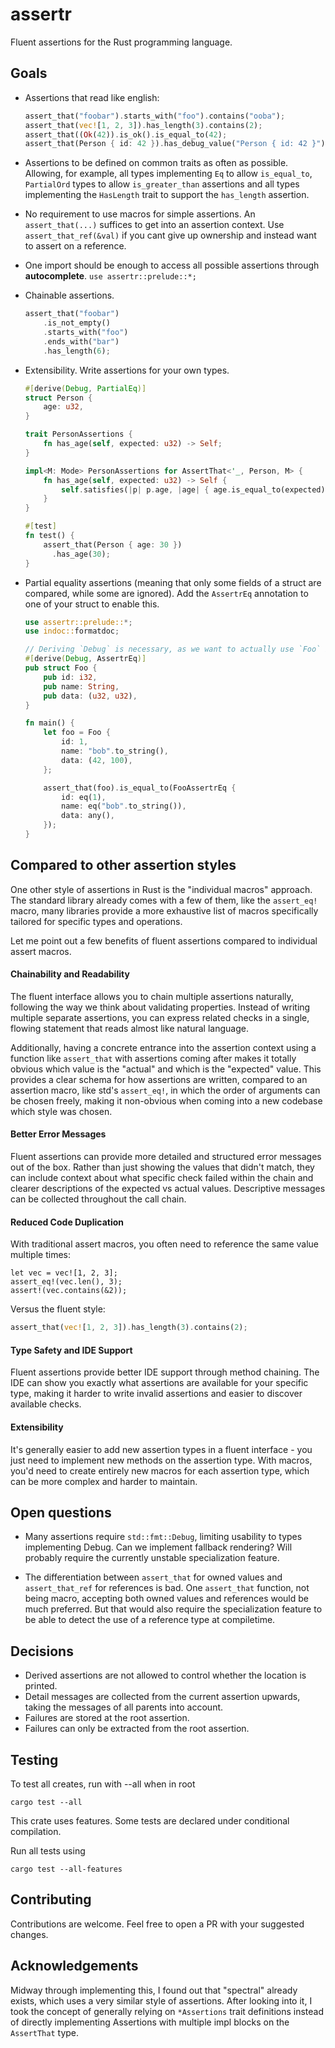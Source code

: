 # assertr

Fluent assertions for the Rust programming language.

## Goals

- Assertions that read like english:
  ```rust
  assert_that("foobar").starts_with("foo").contains("ooba");
  assert_that(vec![1, 2, 3]).has_length(3).contains(2);
  assert_that((Ok(42)).is_ok().is_equal_to(42);
  assert_that(Person { id: 42 }).has_debug_value("Person { id: 42 }");
  ```


- Assertions to be defined on common traits as often as possible. Allowing, for example, all types implementing `Eq`
  to allow `is_equal_to`, `PartialOrd` types to allow `is_greater_than` assertions and all types implementing the
  `HasLength` trait to support the `has_length` assertion.


- No requirement to use macros for simple assertions. An
  `assert_that(...)` suffices to get into an assertion context. Use `assert_that_ref(&val)` if you cant give up
  ownership and instead want to assert on a reference.


- One import should be enough to access all possible assertions through **autocomplete**.
  `use assertr::prelude::*;`


- Chainable assertions.
  ```rust
  assert_that("foobar")
      .is_not_empty()
      .starts_with("foo")
      .ends_with("bar")
      .has_length(6);
  ```


- Extensibility. Write assertions for your own types.
  ```rust
  #[derive(Debug, PartialEq)]
  struct Person {
      age: u32,
  }

  trait PersonAssertions {
      fn has_age(self, expected: u32) -> Self;
  }

  impl<M: Mode> PersonAssertions for AssertThat<'_, Person, M> {
      fn has_age(self, expected: u32) -> Self {
          self.satisfies(|p| p.age, |age| { age.is_equal_to(expected); })
      }
  }

  #[test]
  fn test() {
      assert_that(Person { age: 30 })
        .has_age(30);
  }
  ```


- Partial equality assertions (meaning that only some fields of a struct are compared, while some are ignored).
  Add the `AssertrEq` annotation to one of your struct to enable this.
  ```rust
  use assertr::prelude::*;
  use indoc::formatdoc;

  // Deriving `Debug` is necessary, as we want to actually use `Foo` in an assertion.
  #[derive(Debug, AssertrEq)]
  pub struct Foo {
      pub id: i32,
      pub name: String,
      pub data: (u32, u32),
  }

  fn main() {
      let foo = Foo {
          id: 1,
          name: "bob".to_string(),
          data: (42, 100),
      };

      assert_that(foo).is_equal_to(FooAssertrEq {
          id: eq(1),
          name: eq("bob".to_string()),
          data: any(),
      });
  }
  ```

## Compared to other assertion styles

One other style of assertions in Rust is the "individual macros" approach.
The standard library already comes with a few of them, like the `assert_eq!` macro, many libraries provide a more
exhaustive list of macros specifically tailored for specific types and operations.

Let me point out a few benefits of fluent assertions compared to individual assert macros.

#### Chainability and Readability

The fluent interface allows you to chain multiple assertions naturally, following the way we think about validating
properties. Instead of writing multiple separate assertions, you can express related checks in a single, flowing
statement that reads almost like natural language.

Additionally, having a concrete entrance into the assertion context using a function like `assert_that` with assertions
coming after makes it totally obvious which value is the "actual" and which is the "expected" value. This provides
a clear schema for how assertions are written, compared to an assertion macro, like std's `assert_eq!`, in which the
order of arguments can be chosen freely, making it non-obvious when coming into a new codebase which style
was chosen.

#### Better Error Messages

Fluent assertions can provide more detailed and structured error messages out of the box. Rather than just showing
the values that didn't match, they can include context about what specific check failed within the chain and clearer
descriptions of the expected vs actual values. Descriptive messages can be collected throughout the call chain.

#### Reduced Code Duplication

With traditional assert macros, you often need to reference the same value multiple times:
```
let vec = vec![1, 2, 3];
assert_eq!(vec.len(), 3);
assert!(vec.contains(&2));
```
Versus the fluent style:
```rust
assert_that(vec![1, 2, 3]).has_length(3).contains(2);
```

#### Type Safety and IDE Support

Fluent assertions provide better IDE support through method chaining. The IDE can show you exactly what
assertions are available for your specific type, making it harder to write invalid assertions and easier to discover
available checks.

#### Extensibility

It's generally easier to add new assertion types in a fluent interface - you just need to implement new methods on the
assertion type. With macros, you'd need to create entirely new macros for each assertion type, which can be more complex
and harder to maintain.

## Open questions

- Many assertions require `std::fmt::Debug`, limiting usability to types implementing Debug.
  Can we implement fallback rendering? Will probably require the currently unstable specialization feature.

- The differentiation between `assert_that` for owned values and `assert_that_ref` for references is bad.
  One `assert_that` function, not being macro, accepting both owned values and references would be much preferred.
  But that would also require the specialization feature to be able to detect the use of a reference type at
  compiletime.

## Decisions

- Derived assertions are not allowed to control whether the location is printed.
- Detail messages are collected from the current assertion upwards, taking the messages of all parents into account.
- Failures are stored at the root assertion.
- Failures can only be extracted from the root assertion.

## Testing

To test all creates, run with --all when in root

    cargo test --all

This crate uses features. Some tests are declared under conditional compilation.

Run all tests using

    cargo test --all-features

## Contributing

Contributions are welcome. Feel free to open a PR with your suggested changes.

## Acknowledgements

Midway through implementing this, I found out that "spectral" already exists, which uses a very similar style of
assertions.
After looking into it, I took the concept of generally relying on `*Assertions` trait definitions instead of directly
implementing Assertions with multiple impl blocks on the `AssertThat` type.
